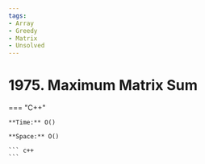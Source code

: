 ```yaml
---
tags:
- Array
- Greedy
- Matrix
- Unsolved
---
```



# 1975. Maximum Matrix Sum

=== "C++"

    **Time:** O()

    **Space:** O()

    ``` c++
    ```